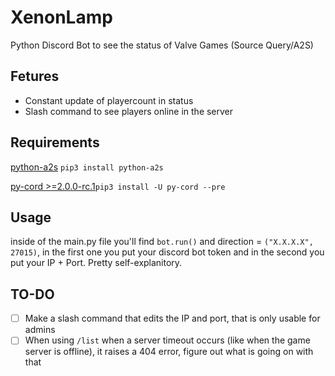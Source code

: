 # XenonLamp
Python Discord Bot to see the status of Valve Games (Source Query/A2S)

Fetures
------
- Constant update of playercount in status
- Slash command to see players online in the server

Requirements
------
[python-a2s](https://github.com/Yepoleb/python-a2s) `pip3 install python-a2s`

[py-cord >=2.0.0-rc.1](https://docs.pycord.dev/en/master/installing.html#installing)`pip3 install -U py-cord --pre`

Usage
------
inside of the main.py file you'll find `bot.run()` and direction = `("X.X.X.X", 27015)`, in the first one you put your discord bot token and in the second you put your IP + Port. Pretty self-explanitory.

TO-DO
------
- [ ] Make a slash command that edits the IP and port, that is only usable for admins
- [ ] When using `/list` when a server timeout occurs (like when the game server is offline), it raises a 404 error, figure out what is going on with that
